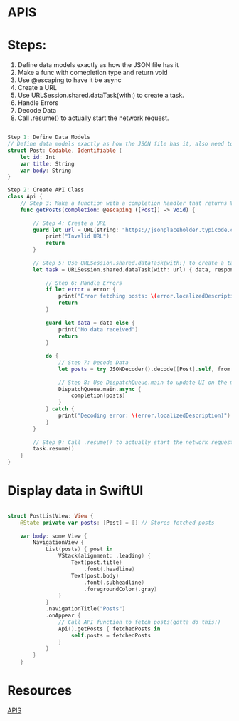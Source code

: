 
# APIS

# Steps: 
1. Define data models exactly as how the JSON file has it
2. Make a func with comepletion type and return void
3. Use @escaping to have it be async
4. Create a URL
5. Use URLSession.shared.dataTask(with:) to create a task.
6. Handle Errors
8. Decode Data
9. Call .resume() to actually start the network request.

```swift

Step 1: Define Data Models
// Define data models exactly as how the JSON file has it, also need to conform to this protocol
struct Post: Codable, Identifiable {
    let id: Int
    var title: String
    var body: String
}

Step 2: Create API Class
class Api {
    // Step 3: Make a function with a completion handler that returns Void, notice the array
    func getPosts(completion: @escaping ([Post]) -> Void) {
        
        // Step 4: Create a URL
        guard let url = URL(string: "https://jsonplaceholder.typicode.com/posts") else {
            print("Invalid URL")
            return
        }
        
        // Step 5: Use URLSession.shared.dataTask(with:) to create a task
        let task = URLSession.shared.dataTask(with: url) { data, response, error in
            
            // Step 6: Handle Errors
            if let error = error {
                print("Error fetching posts: \(error.localizedDescription)")
                return
            }
            
            guard let data = data else {
                print("No data received")
                return
            }
            
            do {
                // Step 7: Decode Data
                let posts = try JSONDecoder().decode([Post].self, from: data)
                
                // Step 8: Use DispatchQueue.main to update UI on the main thread
                DispatchQueue.main.async {
                    completion(posts)
                }
            } catch {
                print("Decoding error: \(error.localizedDescription)")
            }
        }
        
        // Step 9: Call .resume() to actually start the network request
        task.resume()
    }
}
```
# Display data in SwiftUI 

```swift

struct PostListView: View {
    @State private var posts: [Post] = [] // Stores fetched posts
    
    var body: some View {
        NavigationView {
            List(posts) { post in
                VStack(alignment: .leading) {
                    Text(post.title)
                        .font(.headline)
                    Text(post.body)
                        .font(.subheadline)
                        .foregroundColor(.gray)
                }
            }
            .navigationTitle("Posts")
            .onAppear {
                // Call API function to fetch posts(gotta do this!)
                Api().getPosts { fetchedPosts in
                    self.posts = fetchedPosts
                }
            }
        }
    }

```


# Resources 
[APIS](https://medium.com/@kmarion76/what-is-an-api-and-how-do-i-use-it-in-swift-d43f136517e7)
